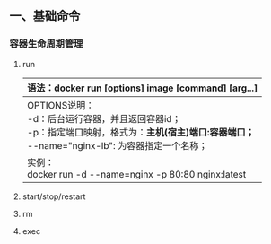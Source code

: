 ## 一、基础命令

### 容器生命周期管理

1. run

   | 语法：docker run [options] image [command] [arg...]          |
   | ------------------------------------------------------------ |
   | OPTIONS说明：<br />-d：后台运行容器，并且返回容器id；<br />-p：指定端口映射，格式为：**主机(宿主)端口:容器端口；**<br />--name="nginx-lb": 为容器指定一个名称； |
   | 实例：<br />docker run -d --name=nginx -p 80:80 nginx:latest |

2. start/stop/restart

3. rm

4. exec

